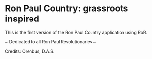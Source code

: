 # Ron Paul Country: grassroots inspired

This is the first version of the Ron Paul Country application using RoR.

~ Dedicated to all Ron Paul Revolutionaries ~

Credits: Orenbus, D.A.S.


